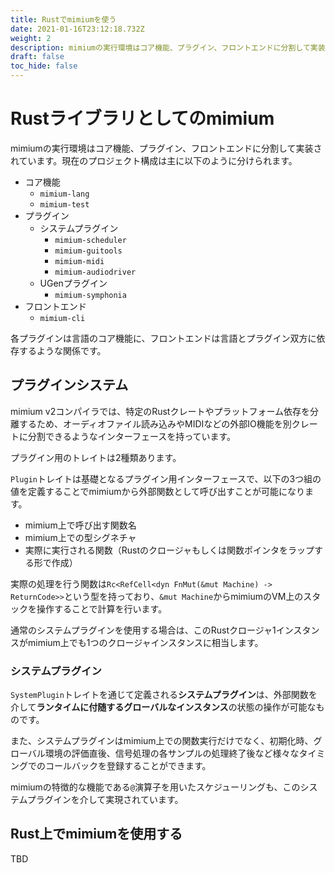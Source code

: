 ```yaml
---
title: Rustでmimiumを使う
date: 2021-01-16T23:12:18.732Z
weight: 2
description: mimiumの実行環境はコア機能、プラグイン、フロントエンドに分割して実装されています。現在のプロジェクト構成は主に以下のように分けられます。
draft: false
toc_hide: false
---
```


# Rustライブラリとしてのmimium

mimiumの実行環境はコア機能、プラグイン、フロントエンドに分割して実装されています。現在のプロジェクト構成は主に以下のように分けられます。

- コア機能
    - `mimium-lang`
    - `mimium-test`
- プラグイン
    - システムプラグイン
        - `mimium-scheduler`
        - `mimium-guitools`
        - `mimium-midi`
        - `mimium-audiodriver`
    - UGenプラグイン
        - `mimium-symphonia`
- フロントエンド
    - `mimium-cli`

各プラグインは言語のコア機能に、フロントエンドは言語とプラグイン双方に依存するような関係です。

## プラグインシステム

mimium v2コンパイラでは、特定のRustクレートやプラットフォーム依存を分離するため、オーディオファイル読み込みやMIDIなどの外部IO機能を別クレートに分割できるようなインターフェースを持っています。

プラグイン用のトレイトは2種類あります。

`Plugin`トレイトは基礎となるプラグイン用インターフェースで、以下の3つ組の値を定義することでmimiumから外部関数として呼び出すことが可能になります。

- mimium上で呼び出す関数名
- mimium上での型シグネチャ
- 実際に実行される関数（Rustのクロージャもしくは関数ポインタをラップする形で作成）

実際の処理を行う関数は`Rc<RefCell<dyn FnMut(&mut Machine) -> ReturnCode>>`という型を持っており、`&mut Machine`からmimiumのVM上のスタックを操作することで計算を行います。

通常のシステムプラグインを使用する場合は、このRustクロージャ1インスタンスがmimium上でも1つのクロージャインスタンスに相当します。

### システムプラグイン

`SystemPlugin`トレイトを通じて定義される**システムプラグイン**は、外部関数を介して**ランタイムに付随するグローバルなインスタンス**の状態の操作が可能なものです。

また、システムプラグインはmimium上での関数実行だけでなく、初期化時、グローバル環境の評価直後、信号処理の各サンプルの処理終了後など様々なタイミングでのコールバックを登録することができます。

mimiumの特徴的な機能である`@`演算子を用いたスケジューリングも、このシステムプラグインを介して実現されています。


## Rust上でmimiumを使用する

TBD
